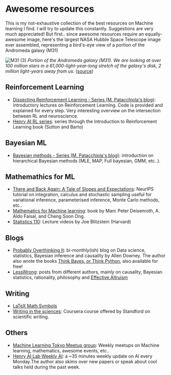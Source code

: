 # Awesome resources
This is my not-exhaustive collection of the best resources on Machine learning I find. I will try to update this constantly. Suggestions are very much appreciated!
But first.. since awesome resources require an equally-awesome image, here's the largest NASA Hubble Space Telescope image ever assembled, representing a bird's-eye view of a portion of the Andromeda galaxy (M31)

![M31 (3)](https://user-images.githubusercontent.com/30290271/101808498-b06a2e00-3b16-11eb-993f-b858619eac5c.png)
*Portion of the Andromeda galaxy (M31). We are looking at over 100 million stars in a 61,000-light-year-long stretch of the galaxy's disk, 2 million light-years away from us.* ([source](https://hubblesite.org/contents/media/images/2015/02/3476-Image.html?Type=01-hubble-favorites&Topic=105-galaxies))

## Reinforcement Learning
- [Dissecting Reinforcement Learning - Series (M. Patacchiola's blog)](https://mpatacchiola.github.io/blog/2016/12/09/dissecting-reinforcement-learning.html): introductory lectures on Reinforcement Learning. Code is provided and explained for every step. Very interesting overview on the intersection between RL and neuroscience.
- [Henry AI RL series](https://www.youtube.com/watch?v=4SLGEq_HZxk&list=PLnn6VZp3hqNvRrdnMOVtgV64F_O-61C1D): series through the Introduction to Reinforcement Learning book (Sutton and Barto)

## Bayesian ML
- [Bayesian methods - Series (M. Patacchiola's blog)](https://mpatacchiola.github.io/blog/2020/07/31/gaussian-mixture-models.html): introduction on hierarchical Bayesian methods (MLE, MAP, Full bayesian, GMM, etc..). 

## Mathemathics for ML
- [There and Back Again: A Tale of Slopes and Expectations](https://mml-book.github.io/slopes-expectations.html): NeurIPS tutorial on integration, calculus and stochastic sampling useful for variational inference, parameterised inference, Monte Carlo methods, etc.. 
- [Mathematics for Machine learning](https://mml-book.github.io/): book by Marc Peter Deisenroth, A. Aldo Faisal, and Cheng Soon Ong.
- [Statistics 110](https://www.youtube.com/watch?v=KbB0FjPg0mw&list=PL2SOU6wwxB0uwwH80KTQ6ht66KWxbzTIo): Lecture videos by Joe Blitzstein (Harvard)

## Blogs
- [Probably Overthinking It](https://www.allendowney.com/blog/): bi-monthly(ish) blog on Data science, statistics, Bayesian inference and causality by Allen Downey. The author also wrote the books [Think Bayes, or Think Python](https://greenteapress.com/wp/), also available for free!
- [LessWrong](https://www.lesswrong.com/): posts from different authors, mainly on causality, Bayesian statistics, rationality, philosophy and [Effective Altruism](https://www.effectivealtruism.org/)


## Writing
- [LaTeX Math Symbols](https://kapeli.com/cheat_sheets/LaTeX_Math_Symbols.docset/Contents/Resources/Documents/index)
- [Writing in the sciences](https://www.coursera.org/learn/sciwrite): Coursera course offered by Standford on scientific writing.

## Others
- [Machine Learning Tokyo Meetup group](https://www.meetup.com/Machine-Learning-Tokyo): Weekly meetups on Machine learning, mathematics, awesome events, etc..
- [Henry AI Lab Weekly AI](https://www.youtube.com/watch?v=G7FdHjaDMNA&t=188s): a ~35 minutes weekly update on AI every Monday.The author also skims over new papers or speak about cool talks held during the past week.
